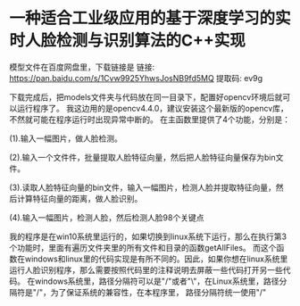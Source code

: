 # 一种适合工业级应用的基于深度学习的实时人脸检测与识别算法的C++实现
模型文件在百度网盘里，下载链接是
链接: https://pan.baidu.com/s/1Cvw9925YhwsJosNB9fd5MQ 提取码: ev9g

下载完成后，把models文件夹与代码放在同一目录下，配置好opencv环境后就可以运行程序了。
我这边用的是opencv4.4.0，建议安装这个最新版的opencv库，不然就可能在程序运行时出现异常中断的。
在主函数里提供了4个功能，分别是：

(1).输入一幅图片，做人脸检测。

(2).输入一个文件件，批量提取人脸特征向量，然后把人脸特征向量保存为bin文件。

(3).读取人脸特征向量的bin文件，输入一幅图片，检测人脸并提取特征向量，然后计算特征向量的距离，做人脸识别。

(4).输入一幅图片，检测人脸，然后检测人脸98个关键点

我的程序是在win10系统里运行的，如果切换到linux系统下运行，那么在执行第3个功能时，里面有遍历文件夹里的所有文件和目录的函数getAllFiles。
而这个函数在windows和linux里的代码实现是有所不同的。因此，如果你想在linux系统里运行人脸识别程序，那么需要按照代码里的注释说明去屏蔽一些代码打开另一些代码。
在windows系统里，路径分隔符可以是"/"或者"\\"，在Linux系统里，路径分隔符是"/"，为了保证系统的兼容性，在本程序里，
路径分隔符统一使用"/"
